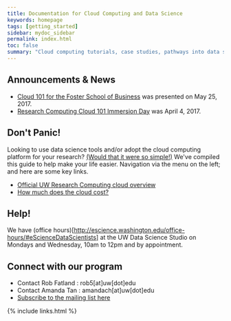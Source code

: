 ```yaml
---
title: Documentation for Cloud Computing and Data Science
keywords: homepage
tags: [getting_started]
sidebar: mydoc_sidebar
permalink: index.html
toc: false
summary: "Cloud computing tutorials, case studies, pathways into data science technology; presenting the public cloud as opportunity for innovation. This page is intended to accelerate research; developed in close association with the [UW eScience Institute](http://escience.washington.edu). We have two goals - Reduce friction, i.e. help with what you already do with computers, streamline your analysis and pathways to publication. Promote new ideas and methods, i.e. We want to make it easy for you to share data, collaborate, sandbox, and learn about new methods in data science." 
---
```



## Announcements & News


* [Cloud 101 for the Foster School of Business](https://cloudmaven.github.io/documentation/rc_Foster101.html) was presented on May 25, 2017. 
* [Research Computing Cloud 101 Immersion Day](https://cloudmaven.github.io/documentation/rc_cloud101_immersion.html)  was April 4, 2017. 


## Don't Panic!


Looking to use data science tools and/or adopt the cloud computing platform for your research? 
[(Would that it were so simple!)](https://www.youtube.com/watch?v=-rDw2YBUz6A) 
We've compiled this guide to help make your life easier. Navigation via the menu on the left; and here are some key links. 


- [Official UW Research Computing cloud overview](https://itconnect.uw.edu/research/cloud-computing-for-research/ "UW IT Cloud for Research")
- [How much does the cloud cost?](asdf.html)


## Help!


We have (office hours)[http://escience.washington.edu/office-hours/#eScienceDataScientists] at the UW Data Science Studio on Mondays and Wednesday, 10am to 12pm and by appointment.  


## Connect with our program


- Contact Rob Fatland \: rob5[at]uw[dot]edu
- Contact Amanda Tan \: amandach[at]uw[dot]edu 
- [Subscribe to the mailing list here](http://mailman11.u.washington.edu/mailman/listinfo/uwcloud)

{% include links.html %}
